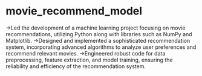 # movie_recommend_model


->Led the development of a machine learning project focusing on movie recommendations, utilizing Python along with libraries such as NumPy and Matplotlib. 
->Designed and implemented a sophisticated recommendation system, incorporating advanced algorithms to analyze user preferences and recommend relevant movies. 
->Engineered robust code for data preprocessing, feature extraction, and model training, ensuring the reliability and efficiency of the recommendation system.
